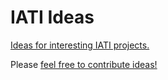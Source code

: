 # IATI Ideas

[Ideas for interesting IATI projects.](https://github.com/codeforIATI/iati-ideas/projects/2)

Please [feel free to contribute ideas!](https://github.com/codeforiati/iati-ideas/issues/new/choose)
